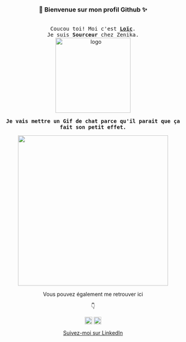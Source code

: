 ###                                    <p align="center">💫 Bienvenue sur mon profil Github ✨ </p>


<p align="center">
  <br />
  <samp>
    Coucou toi! 
    Moi c'est <b><a rel="nofollow noopener noreferrer" target="_blank" href="https://www.linkedin.com/in/loiclengrand/">Loïc</a></b>.
    <br>Je suis  <b>Sourceur</b> chez Zenika. <br>
  </samp>
  <img src="https://user-images.githubusercontent.com/5713670/87202985-820dcb80-c2b6-11ea-9f56-7ec461c497c3.gif" alt="logo" width="200"/>
</p>

<p align="center"> <samp> <b>  Je vais mettre un Gif de chat parce qu'il parait que ça fait son petit effet. </b></samp> </p>

<p align="center">
<img src="https://media.giphy.com/media/vFKqnCdLPNOKc/giphy.gif" width="400" height="400" /> </p>

<p align="center"> Vous pouvez également me retrouver ici </p>
<p align="center"> 👇 </p> 
<p align="center">
<a href="https://twitter.com/LoicLengrand" target="blank"><img align="center" src="https://cdn.jsdelivr.net/npm/simple-icons@3.0.1/icons/twitter.svg" alt="https://twitter.com/LoicLengrand" height="20" width="20" /></a>
<a href="https://www.linkedin.com/in/loiclengrand/" target="blank"><img align="center" src="https://cdn.jsdelivr.net/npm/simple-icons@3.0.1/icons/linkedin.svg" alt="https://www.linkedin.com/in/loiclengrand/" height="20" width="20" /></a>
<div class="bxs-video-container"><div class="bxs-video" /></div>
<p align="center"> <a class="libutton" href="https://www.linkedin.com/comm/mynetwork/discovery-see-all?usecase=PEOPLE_FOLLOWS&followMember=loiclengrand" target="_blank">Suivez-moi sur LinkedIn</a>
</p>


